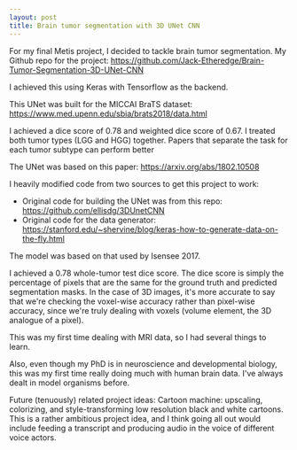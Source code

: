 ```yaml
---
layout: post
title: Brain tumor segmentation with 3D UNet CNN
---
```


For my final Metis project, I decided to tackle brain tumor segmentation. My Github repo for the project: https://github.com/Jack-Etheredge/Brain-Tumor-Segmentation-3D-UNet-CNN

I achieved this using Keras with Tensorflow as the backend.

This UNet was built for the MICCAI BraTS dataset: https://www.med.upenn.edu/sbia/brats2018/data.html

I achieved a dice score of 0.78 and weighted dice score of 0.67. I treated both tumor types (LGG and HGG) together. Papers that separate the task for each tumor subtype can perform better

The UNet was based on this paper: https://arxiv.org/abs/1802.10508 

I heavily modified code from two sources to get this project to work:

- Original code for building the UNet was from this repo: https://github.com/ellisdg/3DUnetCNN
- Original code for the data generator: https://stanford.edu/~shervine/blog/keras-how-to-generate-data-on-the-fly.html

The model was based on that used by Isensee 2017.

I achieved a 0.78 whole-tumor test dice score. The dice score is simply the percentage of pixels that are the same for the ground truth and predicted segmentation masks. In the case of 3D images, it's more accurate to say that we're checking the voxel-wise accuracy rather than pixel-wise accuracy, since we're truly dealing with voxels (volume element, the 3D analogue of a pixel). 

This was my first time dealing with MRI data, so I had several things to learn.

Also, even though my PhD is in neuroscience and developmental biology, this was my first time really doing much with human brain data. I've always dealt in model organisms before.

Future (tenuously) related project ideas:
Cartoon machine: upscaling, colorizing, and style-transforming low resolution black and white cartoons. This is a rather ambitious project idea, and I think going all out would include feeding a transcript and producing audio in the voice of different voice actors.

